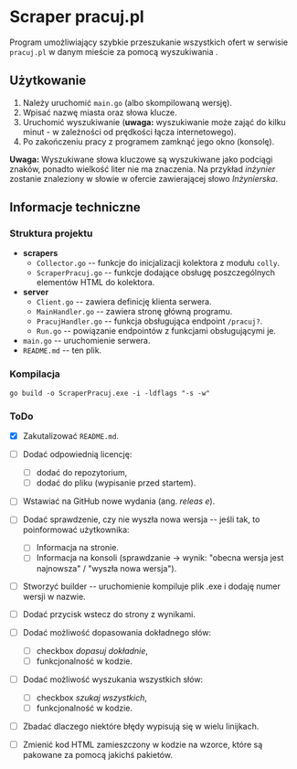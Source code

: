 # Scraper pracuj.pl

Program umożliwiający szybkie przeszukanie wszystkich ofert w serwisie `pracuj.pl` w danym mieście za pomocą wyszukiwania .


## Użytkowanie
1. Należy uruchomić `main.go` (albo skompilowaną wersję).
1. Wpisać nazwę miasta oraz słowa klucze.
1. Uruchomić wyszukiwanie (**uwaga:** wyszukiwanie może zająć do kilku minut - w zależności od prędkości łącza internetowego).
1. Po zakończeniu pracy z programem zamknąć jego okno (konsolę).

**Uwaga:** Wyszukiwane słowa kluczowe są wyszukiwane jako podciągi znaków, ponadto wielkość liter nie ma znaczenia. Na przykład *inżynier* zostanie znaleziony w słowie w ofercie zawierającej słowo *Inżynierska*.


## Informacje techniczne
### Struktura projektu
* **scrapers**
    * `Collector.go` -- funkcje do inicjalizacji kolektora z modułu `colly`.
    * `ScraperPracuj.go` -- funkcje dodające obsługę poszczególnych elementów HTML do kolektora.
* **server**
    * `Client.go` -- zawiera definicję klienta serwera.
    * `MainHandler.go` -- zawiera stronę główną programu.
    * `PracujHandler.go` -- funkcja obsługująca endpoint `/pracuj?`.
    * `Run.go` -- powiązanie endpointów z funkcjami obsługującymi je.
* `main.go` -- uruchomienie serwera.
* `README.md` -- ten plik.

### Kompilacja
`go build -o ScraperPracuj.exe -i -ldflags "-s -w"`

### ToDo
* [x] Zakutalizować `README.md`.
* [ ] Dodać odpowiednią licencję:
    * [ ] dodać do repozytorium,
    * [ ] dodać do pliku (wypisanie przed startem).
* [ ] Wstawiać na GitHub nowe wydania (ang. *releas e*).
* [ ] Dodać sprawdzenie, czy nie wyszła nowa wersja -- jeśli tak, to poinformować użytkownika:
    * [ ] Informacja na stronie.
    * [ ] Informacja na konsoli (sprawdzanie -> wynik: "obecna wersja jest najnowsza" / "wyszła nowa wersja").
* [ ] Stworzyć builder -- uruchomienie kompiluje plik .exe i dodaję numer wersji w nazwie.
* [ ] Dodać przycisk wstecz do strony z wynikami.
* [ ] Dodać możliwość dopasowania dokładnego słów:
    * [ ] checkbox *dopasuj dokładnie*,
    * [ ] funkcjonalność w kodzie.
* [ ] Dodać możliwość wyszukania wszystkich słów:
    * [ ] checkbox *szukaj wszystkich*,
    * [ ] funkcjonalność w kodzie.
* [ ] Zbadać dlaczego niektóre błędy wypisują się w wielu linijkach.
* [ ] Zmienić kod HTML zamieszczony w kodzie na wzorce, które są pakowane za pomocą jakichś pakietów.

